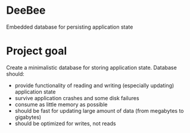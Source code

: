 # DeeBee

Embedded database for persisting application state

# Project goal

Create a minimalistic database for storing application state. Database should:

* provide functionality of reading and writing (especially updating) application state
* survive application crashes and some disk failures
* consume as little memory as possible
* should be fast for updating large amount of data (from megabytes to gigabytes)
* should be optimized for writes, not reads

